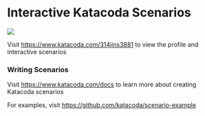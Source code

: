 # Interactive Katacoda Scenarios

[![](http://shields.katacoda.com/katacoda/314jins3881/count.svg)](https://www.katacoda.com/314jins3881 "Get your profile on Katacoda.com")

Visit https://www.katacoda.com/314jins3881 to view the profile and interactive scenarios

### Writing Scenarios
Visit https://www.katacoda.com/docs to learn more about creating Katacoda scenarios

For examples, visit https://github.com/katacoda/scenario-example
